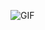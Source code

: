 ![GIF](https://static.wikia.nocookie.net/glee/images/2/27/Burn_computer.gif/revision/latest?cb=20121109111615)
